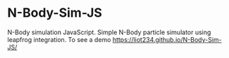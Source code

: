 # N-Body-Sim-JS
N-Body simulation JavaScript. Simple N-Body particle simulator using leapfrog integration.
To see a demo https://liot234.github.io/N-Body-Sim-JS/
